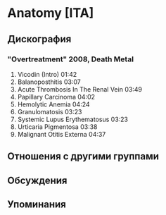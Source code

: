 # Anatomy [ITA]



## Дискография

### "Overtreatment" 2008, Death Metal

1. Vicodin (Intro)  01:42    
2. Balanoposthitis  03:07   
3. Acute Thrombosis In The Renal Vein  03:49 
4. Papillary Carcinoma  04:02 
5. Hemolytic Anemia  04:24  
6. Granulomatosis  03:23   
7. Systemic Lupus Erythematosus  03:23    
8. Urticaria Pigmentosa  03:38 
9. Malignant Otitis Externa  04:37 


## Отношения с другими группами


## Обсуждения


## Упоминания

